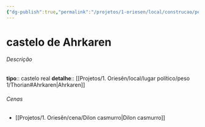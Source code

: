 ```yaml
---
{"dg-publish":true,"permalink":"/projetos/1-oriesen/local/construcao/peso-5/castelo-de-ahrkaren/"}
---
```



# castelo de Ahrkaren

###### Descrição
**tipo**:: castelo real
**detalhe**:: [[Projetos/1. Oriesên/local/lugar político/peso 1/Thorian#Ahrkaren|Ahrkaren]]


###### Cenas
- [[Projetos/1. Oriesên/cena/Dilon casmurro|Dilon casmurro]]

